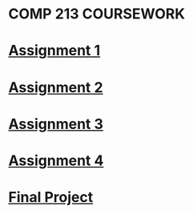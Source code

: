 # COMP 213 COURSEWORK

# [Assignment 1](Assignment01)
# [Assignment 2](Assignment02)
# [Assignment 3](Assignment03)
# [Assignment 4](Assignment04)
# [Final Project](FinalProject)
